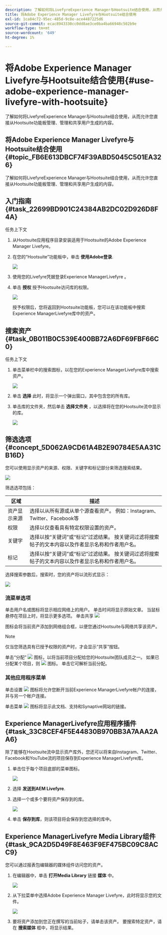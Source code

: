 ```yaml
---
description: 了解如何将LivefyreExperience Manager与Hootsuite结合使用，从而允许您直接从Hootsuite功能板管理、管理和共享用户生成的内容。
title: 将Adobe Experience Manager Livefyre与Hootsuite结合使用
exl-id: 1ca84c72-95ec-485d-9c8e-ace4487225d6
source-git-commit: ecac8943330cc0dd8ae3ce0ba4ba66948c502b9e
workflow-type: tm+mt
source-wordcount: '649'
ht-degree: 1%

---
```


# 将Adobe Experience Manager Livefyre与Hootsuite结合使用{#use-adobe-experience-manager-livefyre-with-hootsuite}

了解如何将LivefyreExperience Manager与Hootsuite结合使用，从而允许您直接从Hootsuite功能板管理、管理和共享用户生成的内容。

## 将Adobe Experience Manager Livefyre与Hootsuite结合使用 {#topic_FB6E613DBCF74F39ABD5045C501EA326}

了解如何将LivefyreExperience Manager与Hootsuite结合使用，从而允许您直接从Hootsuite功能板管理、管理和共享用户生成的内容。

## 入门指南 {#task_22699BD901C24384AB2DC02D926D8F4A}

任务上下文

1. 从Hootsuite应用程序目录安装适用于Hootsuite的Adobe Experience Manager Livefyre。

1. 在您的“Hootsuite”功能板中，单击 **使用Adobe登录**.

   ![](assets/hootsuite-login.png)

1. 使用您的Livefyre凭据登录Experience ManagerLivefyre 。
1. 单击 **授权** 授予Hootsuite访问库的权限。

   ![](assets/hootsuite-authorize.png)

   授予权限后，您将返回到Hootsuite功能板，您可以在该功能板中搜索Experience ManagerLivefyre库中的资产。

## 搜索资产 {#task_0B011B0C539E400BB72A6DF69FBF66C0}

任务上下文

1. 单击菜单栏中的搜索图标，以在您的Experience ManagerLivefyre库中搜索资产。

   ![](assets/hootsuite-search.png)

1. 单击 **选择** 此时，将显示一个弹出窗口，其中包含您的所有库。
1. 单击库的文件夹，然后单击 **选择文件夹** ，以选择将在您的Hootsuite流中显示的库。

   ![](assets/hootsuite-select.png)

## 筛选选项 {#concept_5D062A9CD61A4B2E90784E5AA31CB16D}

您可以使用显示资产的来源、权限、关键字和标记部分来筛选搜索结果。

![](assets/hootsuite-filters.png)

筛选选项包括：

| 区域 | 描述 |
|--- |--- |
| 资产显示来源 | 选择以从所有源或从单个源查看资产。 例如：Instagram、Twitter、Facebook等 |
| 权限 | 选择以仅查看具有特定权限设置的资产。 |
| 关键字 | 选择以按“关键词”或“标记”过滤结果。 按关键词过滤将搜索帖子的文本内容以及作者显示名称和作者用户名。 |
| 标记 | 选择以按“关键词”或“标记”过滤结果。 按关键词过滤将搜索帖子的文本内容以及作者显示名称和作者用户名。 |

选择搜索参数后，搜索时，您的资产将以流形式显示：

![](assets/hootsuite-stream.png)

### 流菜单选项

单击用户名或图标将显示相应网络上的用户。 单击时间将显示原始文章。 当鼠标悬停在项目上时，将显示更多选项。 单击共享 ![](assets/share.png)

图标会将当前资产添加到网络组合框，以便您通过Hootsuite与网络共享该资产。

>[!NOTE]
>
>仅当您筛选具有已授予权限的资产时，才会显示“共享”按钮。

单击“分配”  ![](assets/assign.png) 图标，以将当前项目分配给您的Hootsuite团队成员之一。 如果已分配某个项目，则 ![](assets/resolve.png) 图标。 单击它可解析当前分配。

### 其他应用程序菜单

单击设置  ![](assets/settings.png) 图标将允许您断开当前Experience ManagerLivefyre帐户的连接，并与另一个帐户连接。

单击菜单  ![](assets/menu.png) 图标将显示此文档、支持和Synaptive网站的链接。

## Experience ManagerLivefyre应用程序插件 {#task_33C8CEF4F5E44830B970BB3A7AAA2AA6}

除了能够在Hootsuite流中显示资产库外，您还可以将来自Instagram、Twitter、Facebook和YouTube流的项目保存到Experience ManagerLivefyre库。

1. 单击位于每个项目底部的菜单图标。

   ![](assets/hootsuite-menu-icon.png)

1. 选择 **发送到AEM Livefyre**.
1. 选择一个或多个要将资产保存到的库。

   ![](assets/hootsuite-save.png)

1. 单击 **保存到库**，则该项目将会保存到您选择的库中。

## Experience ManagerLivefyre Media Library组件 {#task_9CA2D5D49F8E463F9EF475BC09C8ACC9}

您可以通过报表包编辑器的媒体组件访问您的资产。

1. 在编辑器中，单击 **打开Media Library** 链接 **媒体** 中。

   ![](assets/hootsuite-open-media-library.png)

1. 从下拉菜单中选择Adobe Experience Manager Livefyre，此时将显示您的文件。

   ![](assets/hootsuite-aem-files.png)

1. 要将资产添加到您正在撰写的当前帖子，请单击该资产。 要搜索特定资产，请在 **搜索媒体** 框中，将显示结果。
